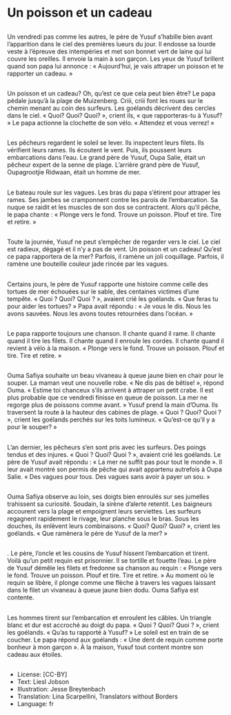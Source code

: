 # Un poisson et un cadeau

##
Un vendredi pas comme les
autres, le père de Yusuf
s’habille bien avant l’apparition
dans le ciel des premières
lueurs du jour. Il endosse sa
lourde veste à l’épreuve des
intempéries et met son bonnet
vert de laine qui lui couvre les
oreilles. Il envoie la main à son
garçon. Les yeux de Yusuf
brillent quand son papa lui
annonce : « Aujourd’hui, je vais
attraper un poisson et te
rapporter un cadeau. »

##
Un poisson et un cadeau? Oh, qu’est ce que
cela peut bien être? Le papa pédale jusqu’à la
plage de Muizenberg. Criii, criii font les roues
sur le chemin menant au coin des surfeurs.
Les goélands décrivent des cercles dans le ciel.
« Quoi? Quoi? Quoi? », crient ils, « que
rapporteras-tu à Yusuf? »
Le papa actionne la clochette de son vélo. «
Attendez et vous verrez! »

##
Les pêcheurs regardent le soleil
se lever. Ils inspectent leurs
filets. Ils vérifient leurs rames.
Ils écoutent le vent. Puis, ils
poussent leurs embarcations
dans l’eau. Le grand père de
Yusuf, Oupa Salie, était un
pêcheur expert de la senne de
plage. L’arrière grand père de
Yusuf, Oupagrootjie Ridwaan,
était un homme de mer.

##
Le bateau roule sur les vagues.
Les bras du papa s’étirent pour
attraper les rames. Ses jambes
se cramponnent contre les
parois de l’embarcation. Sa
nuque se raidit et les muscles
de son dos se contractent. Alors
qu’il pêche, le papa chante : «
Plonge vers le fond. Trouve un
poisson. Plouf et tire. Tire et
retire. »

##
Toute la journée, Yusuf ne peut
s’empêcher de regarder vers le
ciel. Le ciel est radieux, dégagé
et il n’y a pas de vent. Un
poisson et un cadeau! Qu’est ce
papa rapportera de la mer?
Parfois, il ramène un joli
coquillage. Parfois, il ramène
une bouteille couleur jade
rincée par les vagues.

##
Certains jours, le père de Yusuf rapporte une
histoire comme celle des tortues de mer
échouées sur le sable, des centaines victimes
d’une tempête.
« Quoi ? Quoi? Quoi ? », avaient crié les
goélands. « Que feras tu pour aider les
tortues? » Papa avait répondu : « Je vous le dis.
Nous les avons sauvées. Nous les avons toutes
retournées dans l’océan. »

##
Le papa rapporte toujours une
chanson. Il chante quand il
rame. Il chante quand il tire les
filets. Il chante quand il enroule
les cordes. Il chante quand il
revient à vélo à la maison. «
Plonge vers le fond. Trouve un
poisson. Plouf et tire. Tire et
retire. »

##
Ouma Safiya souhaite un beau vivaneau à
queue jaune bien en chair pour le souper. La
maman veut une nouvelle robe. « Ne dis pas
de bêtise! », répond Ouma. « Estime toi
chanceux s’ils arrivent à attraper un petit
crabe. Il est plus probable que ce vendredi
finisse en queue de poisson. La mer ne regorge
plus de poissons comme avant. »
Yusuf prend la main d’Ouma. Ils traversent la
route à la hauteur des cabines de plage.
« Quoi ? Quoi? Quoi ? », crient les goélands
perchés sur les toits lumineux. « Qu’est-ce qu’il
y a pour le souper? »

##
L’an dernier, les pêcheurs s’en
sont pris avec les surfeurs. Des
poings tendus et des injures.
« Quoi ? Quoi? Quoi ? », avaient
crié les goélands. Le père de
Yusuf avait répondu : « La mer
ne suffit pas pour tout le monde
». Il leur avait montré son
permis de pêche qui avait
appartenu autrefois à Oupa
Salie. « Des vagues pour tous.
Des vagues sans avoir à payer
un sou. »

##
Ouma Safiya observe au loin, ses doigts bien
enroulés sur ses jumelles trahissent sa
curiosité. Soudain, la sirène d’alerte retentit.
Les baigneurs accourent vers la plage et
empoignent leurs serviettes. Les surfeurs
regagnent rapidement le rivage, leur planche
sous le bras. Sous les douches, ils enlèvent
leurs combinaisons.
« Quoi? Quoi? Quoi? », crient les goélands. «
Que ramènera le père de Yusuf de la mer? »

##
.
Le père, l’oncle et les cousins de Yusuf hissent
l’embarcation et tirent. Voilà qu’un petit requin
est prisonnier. Il se tortille et fouette l’eau. Le
père de Yusuf démêle les filets et fredonne sa
chanson au requin : « Plonge vers le fond.
Trouve un poisson. Plouf et tire. Tire et retire. »
Au moment où le requin se libère, il plonge
comme une flèche à travers les vagues laissant
dans le filet un vivaneau à queue jaune bien
dodu. Ouma Safiya est contente.

##
Les hommes tirent sur l’embarcation et
enroulent les câbles. Un triangle blanc et dur
est accroché au doigt du papa.
« Quoi ? Quoi? Quoi ? », crient les goélands. «
Qu’as tu rapporté à Yusuf? »
Le soleil est en train de se coucher. Le papa
répond aux goélands : « Une dent de requin
comme porte bonheur à mon garçon ».
À la maison, Yusuf tout content montre son
cadeau aux étoiles.

##
* License: [CC-BY]
* Text: Liesl Jobson
* Illustration: Jesse Breytenbach
* Translation: Lina Scarpellini, Translators without Borders
* Language: fr
